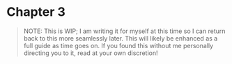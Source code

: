 # Chapter 3

> NOTE: This is WIP; I am writing it for myself at this time so I can return back to this more seamlessly later.
>   This will likely be enhanced as a full guide as time goes on. If you found this without me personally directing
>   you to it, read at your own discretion!